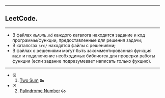 ___
## LeetCode. 
___

* В файлах `README.md` каждого каталога находится задание и код программы/функции, предоставленные для решения задачи;
* В каталогах `src/` находятся файлы с решениями;
* В файлах с решениями могут быть закомментированная функция `main` и подключение необходимых библиотек для проверки работы функции (если задание подразумевает написать только фукцию).

---

- [x] 001. [Two Sum](https://github.com/Benkei-Sa/LeetCode-task/tree/main/001.%20Two%20Sum) **`Go`**
- [x] 002. [Palindrome Number](https://github.com/Benkei-Sa/LeetCode-task/tree/main/002.%20Palindrome%20Number) **`Go`**